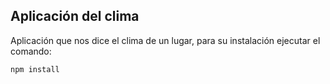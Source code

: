 ## Aplicación del clima

Aplicación que nos dice el clima de un lugar, para su instalación ejecutar el comando:

```
npm install
```
